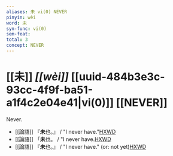 ```yaml
---
aliases: 未 vi(0) NEVER
pinyin: wèi
word: 未
syn-func: vi(0)
sem-feat: 
total: 3
concept: NEVER 
---
```

# [[未]] *[[wèi]]*  [[uuid-484b3e3c-93cc-4f9f-ba51-a1f4c2e04e41|vi(0)]] [[NEVER]]
Never.
 - [[論語]] 『**未**也。』 / "I never have."[HXWD](https://hxwd.org/textview.html?location=KR1h0004_tls_016-19a.19)
 - [[論語]] 「**未**也。 / "I never have.[HXWD](https://hxwd.org/textview.html?location=KR1h0004_tls_016-19a.3)
 - [[論語]] 『**未**也。』 / "I never have." (or: not yet)[HXWD](https://hxwd.org/textview.html?location=KR1h0004_tls_016-19a.9)